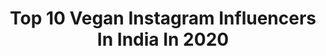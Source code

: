 ---
title: Top 10 Vegan Instagram Influencers In India In 2020
description: >-
  Find top vegan Instagram influencers in India in 2020. Most popular hashtags: #vegan #vegansofig #love #coronavirus.
platform: Instagram
profiles:
  - username: "bijendra_s"
    fullname: >-
      Bijendra Singh🇮🇳
    location: "India"
    followers: 24087
    engagement: 2629
    commentsToLikes: 0.031417
    avatar: "https://scontent-lhr8-1.cdninstagram.com/v/t51.2885-19/s320x320/26267362_721717621372276_9160217854186881024_n.jpg?_nc_ht=scontent-lhr8-1.cdninstagram.com&_nc_ohc=KKkIo3biBfQAX_x6jK9&oh=9df6d6e392958850f3f195b5240791cb&oe=5EBA9787"
    verified: false
    hashtags: "#beastmode, #npc, #dedication, #mensphysique"
  - username: "naki.earth"
    fullname: >-
      Annachiara 🌿
    location: "India"
    followers: 22424
    engagement: 986
    commentsToLikes: 0.025514
    avatar: "https://scontent-atl3-1.cdninstagram.com/v/t51.2885-19/s320x320/87471824_628552324649996_4546994825878044672_n.jpg?_nc_ht=scontent-atl3-1.cdninstagram.com&_nc_ohc=okCSdOMz8FMAX84Sh3G&oh=ad6e7231cd288a5998ba8eefa974e9c8&oe=5EBADE14"
    verified: false
    hashtags: "#loveallbeings, #rainbowlove, #femminista, #thankyou"
  - username: "itisinthename"
    fullname: >-
      Prakriti Varshney 🇮🇳
    location: "India"
    followers: 51965
    engagement: 404
    commentsToLikes: 0.026874
    avatar: "https://scontent-lhr8-1.cdninstagram.com/v/t51.2885-19/s320x320/71113220_976940799327850_4236543349793751040_n.jpg?_nc_ht=scontent-lhr8-1.cdninstagram.com&_nc_ohc=n8ZqnVuKb0YAX8BR6k2&oh=3fd589a73c795b8918f5547c62bdbddb&oe=5EBD212E"
    verified: false
    hashtags: "#himalayas, #madhyapradesh, #ootd, #eachforequal"
  - username: "kuntalj"
    fullname: >-
      Kuntal A. Joisher
    location: "India"
    followers: 12067
    engagement: 614
    commentsToLikes: 0.058464
    avatar: "https://scontent-lhr8-1.cdninstagram.com/v/t51.2885-19/s320x320/69043299_488456985324140_3906261477127880704_n.jpg?_nc_ht=scontent-lhr8-1.cdninstagram.com&_nc_ohc=sCgSEiMBp5MAX8Ggw8y&oh=7f995c2499baa6c5ffbeaf836f94b7c3&oe=5EB98F81"
    verified: false
    hashtags: "#everest, #optoutside, #vegansofig, #plantpower"
  - username: "yoga__woman"
    fullname: >-
      Clases De yoga Gratis Aqui🤚🏻
    location: "India"
    followers: 400322
    engagement: 729
    commentsToLikes: 0.265229
    avatar: "https://scontent-lhr8-1.cdninstagram.com/v/t51.2885-19/s320x320/82029697_626836748064000_1498278575042723840_n.jpg?_nc_ht=scontent-lhr8-1.cdninstagram.com&_nc_ohc=snnyf8yW-F0AX9QoCkD&oh=0027796b824d207c19968d2564678ebf&oe=5EB8E724"
    verified: false
    hashtags: "#chile, #stayathome, #stayhome, #instagood"
  - username: "keanlewis"
    fullname: >-
      Kean Lewis
    location: "India"
    followers: 10867
    engagement: 781
    commentsToLikes: 0.009538
    avatar: "https://scontent-lhr8-1.cdninstagram.com/v/t51.2885-19/s320x320/67719821_2379864435563214_3971309658768932864_n.jpg?_nc_ht=scontent-lhr8-1.cdninstagram.com&_nc_ohc=NLTIzZCLgRMAX-CCYhK&oh=8939d8f949903ea0b80f5829a4470478&oe=5EBAC9DC"
    verified: true
    hashtags: "#stayindoors, #preseason, #measure, #girlshostel"
  - username: "ebgiii"
    fullname: >-
      Edward B. Gieda III
    location: "India"
    followers: 3774
    engagement: 1554
    commentsToLikes: 0.058604
    avatar: "https://scontent-lhr8-1.cdninstagram.com/v/t51.2885-19/s320x320/79874480_712326696208375_3583755578326908928_n.jpg?_nc_ht=scontent-lhr8-1.cdninstagram.com&_nc_ohc=dWfhhl0yxv8AX-ZSvm7&oh=2416d0f084231af1310afdd024792393&oe=5EB8F781"
    verified: false
    hashtags: "#hanuman, #deathanddying, #diadora, #ganges"
  - username: "daisymayqueen"
    fullname: >-
      Vegana viviendo en Rishikesh.
    location: "India"
    followers: 27007
    engagement: 485
    commentsToLikes: 0.115651
    avatar: "https://scontent-ams4-1.cdninstagram.com/v/t51.2885-19/s320x320/50801928_557741428039244_5991294788815552512_n.jpg?_nc_ht=scontent-ams4-1.cdninstagram.com&_nc_ohc=dxBlMbo8oBEAX-WYjzZ&oh=db98215f0e5ea9c9e754f9596a723091&oe=5EBBDC01"
    verified: false
    hashtags: "#stories, #yoga, #delhi, #vegan"
  - username: "nikitabhamidipati"
    fullname: >-
      N I K K I✨
    location: "India"
    followers: 88046
    engagement: 1475
    commentsToLikes: 0.007261
    avatar: "https://scontent-lhr8-1.cdninstagram.com/v/t51.2885-19/s320x320/92360001_1035824170124680_5011106990429044736_n.jpg?_nc_ht=scontent-lhr8-1.cdninstagram.com&_nc_ohc=Dm69upTB9_oAX93B4rr&oh=5f4a4582a9eb69aa28e4d0c340d27580&oe=5EBC8D17"
    verified: false
    hashtags: "#repost, #26, #plugintonirvana, #lakmefashionweek"
  - username: "meggirll"
    fullname: >-
      Megan Lourdes
    location: "India"
    followers: 236973
    engagement: 71
    commentsToLikes: 0.008199
    avatar: "https://scontent-lhr8-1.cdninstagram.com/v/t51.2885-19/s320x320/88200717_209846636749896_1448415684068376576_n.jpg?_nc_ht=scontent-lhr8-1.cdninstagram.com&_nc_ohc=2w0Mob_EaxMAX9GDNWv&oh=87a3654806eb4f02f2306ed32c2cbba2&oe=5EBD0220"
    verified: true
    hashtags: ""
---